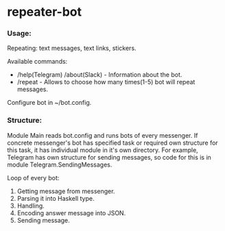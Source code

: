# repeater-bot

### Usage:

Repeating: text messages, text links, stickers.

Available commands:
* /help(Telegram) /about(Slack) - Information about the bot.
* /repeat - Allows to choose how many times(1-5) bot will repeat messages.

Configure bot in ~/bot.config.

### Structure:

Module Main reads bot.config and runs bots of every messenger. If concrete messenger's bot has specified task or required own structure for this task, it has individual module in it's own directory. For example, Telegram has own structure for sending messages, so code for this is in module Telegram.SendingMessages.

Loop of every bot:
1. Getting message from messenger.
2. Parsing it into Haskell type.
3. Handling.
4. Encoding answer message into JSON.
5. Sending message.

